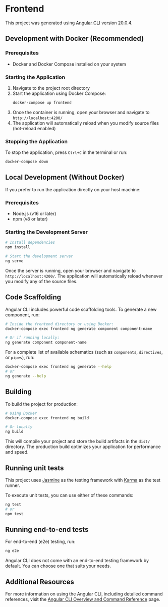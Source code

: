 # Frontend

This project was generated using [Angular CLI](https://github.com/angular/angular-cli) version 20.0.4.

## Development with Docker (Recommended)

### Prerequisites
- Docker and Docker Compose installed on your system

### Starting the Application

1. Navigate to the project root directory
2. Start the application using Docker Compose:
   ```bash
   docker-compose up frontend
   ```
3. Once the container is running, open your browser and navigate to `http://localhost:4200/`
4. The application will automatically reload when you modify source files (hot-reload enabled)

### Stopping the Application

To stop the application, press `Ctrl+C` in the terminal or run:
```bash
docker-compose down
```

## Local Development (Without Docker)

If you prefer to run the application directly on your host machine:

### Prerequisites
- Node.js (v16 or later)
- npm (v8 or later)

### Starting the Development Server

```bash
# Install dependencies
npm install

# Start the development server
ng serve
```

Once the server is running, open your browser and navigate to `http://localhost:4200/`. The application will automatically reload whenever you modify any of the source files.

## Code Scaffolding

Angular CLI includes powerful code scaffolding tools. To generate a new component, run:

```bash
# Inside the frontend directory or using Docker:
docker-compose exec frontend ng generate component component-name

# Or if running locally:
ng generate component component-name
```

For a complete list of available schematics (such as `components`, `directives`, or `pipes`), run:

```bash
docker-compose exec frontend ng generate --help
# or
ng generate --help
```

## Building

To build the project for production:

```bash
# Using Docker
docker-compose exec frontend ng build

# Or locally
ng build
```

This will compile your project and store the build artifacts in the `dist/` directory. The production build optimizes your application for performance and speed.

## Running unit tests

This project uses [Jasmine](https://jasmine.github.io/) as the testing framework with [Karma](https://karma-runner.github.io) as the test runner.

To execute unit tests, you can use either of these commands:

```bash
ng test
# or
npm test
```

## Running end-to-end tests

For end-to-end (e2e) testing, run:

```bash
ng e2e
```

Angular CLI does not come with an end-to-end testing framework by default. You can choose one that suits your needs.

## Additional Resources

For more information on using the Angular CLI, including detailed command references, visit the [Angular CLI Overview and Command Reference](https://angular.dev/tools/cli) page.
